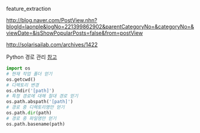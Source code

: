 feature_extraction 

http://blog.naver.com/PostView.nhn?blogId=laonple&logNo=221399862902&parentCategoryNo=&categoryNo=&viewDate=&isShowPopularPosts=false&from=postView

http://solarisailab.com/archives/1422





Python 경로 관리  [참고](https://itmining.tistory.com/122)

```python
import os
# 현재 작업 폴더 얻기 
os.getcwd()
# 디렉토리 변경
os.chdir('[path]')
# 특정 경로에 대해 절대 경로 얻기
os.path.abspath('[path]')
# 경로 중 디렉토리명만 얻기
os.path.dir(path)
# 경로 중 파일명만 얻기
os.path.basename(path)
```



